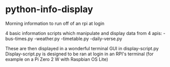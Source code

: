 # python-info-display
Morning information to run off of an rpi at login

4 basic information scripts which manipulate and display data from 4 apis:
-bus-times.py 
-weather.py
-timetable.py
-daily-verse.py

These are then displayed in a wonderful terminal GUI in display-script.py
Display-script.py is designed to be ran at login in an RPI's terminal (for example on a Pi Zero 2 W with Raspbian OS Lite)